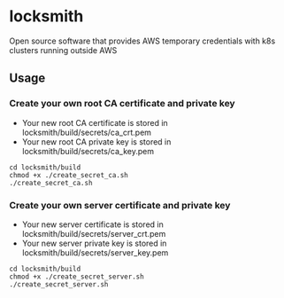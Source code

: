 # locksmith
Open source software that provides AWS temporary credentials with k8s clusters running outside AWS

## Usage

### Create your own root CA certificate and private key
- Your new root CA certificate is stored in locksmith/build/secrets/ca_crt.pem
- Your new root CA private key is stored in locksmith/build/secrets/ca_key.pem

```
cd locksmith/build
chmod +x ./create_secret_ca.sh
./create_secret_ca.sh
```
### Create your own server certificate and private key
- Your new server certificate is stored in locksmith/build/secrets/server_crt.pem
- Your new server private key is stored in locksmith/build/secrets/server_key.pem

```
cd locksmith/build
chmod +x ./create_secret_server.sh
./create_secret_server.sh
```
